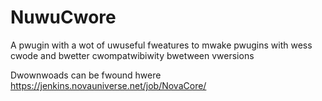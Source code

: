 # NuwuCwore
A pwugin with a wot of uwuseful fweatures to mwake pwugins with wess cwode and bwetter cwompatwibiwity bwetween vwersions

Dwownwoads can be fwound hwere https://jenkins.novauniverse.net/job/NovaCore/
